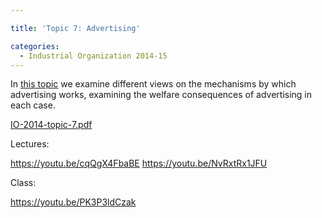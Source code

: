 ```yaml
---

title: 'Topic 7: Advertising'

categories:
  - Industrial Organization 2014-15
---
```

In <a href="https://www.tholden.org/wp-content/uploads/2014/12/IO-2014-topic-7.pdf">this topic</a> we examine different views on the mechanisms by which advertising works, examining the welfare consequences of advertising in each case.

<object data="https://www.tholden.org/wp-content/uploads/2014/12/IO-2014-topic-7.pdf" type="application/pdf" width="100%" height="100%"><a href="https://www.tholden.org/wp-content/uploads/2014/12/IO-2014-topic-7.pdf">IO-2014-topic-7.pdf</a></object>

Lectures:

https://youtu.be/cqQgX4FbaBE
https://youtu.be/NvRxtRx1JFU

Class:

https://youtu.be/PK3P3ldCzak